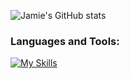 

<!--
**JamieLoLo/JamieLoLo** is a ✨ _special_ ✨ repository because its `README.md` (this file) appears on your GitHub profile.

Here are some ideas to get you started:

- 🔭 I’m currently working on ...
- 🌱 I’m currently learning ...
- 👯 I’m looking to collaborate on ...
- 🤔 I’m looking for help with ...
- 💬 Ask me about ...
- 📫 How to reach me: ...
- 😄 Pronouns: ...
- ⚡ Fun fact: ...
-->

![Jamie's GitHub stats](https://github-readme-stats.vercel.app/api?username=JamieLoLo&theme=calm_pink&show_icons=true)

<h3>Languages and Tools:</h3>

[![My Skills](https://skillicons.dev/icons?i=js,html,css,react)](https://skillicons.dev)





